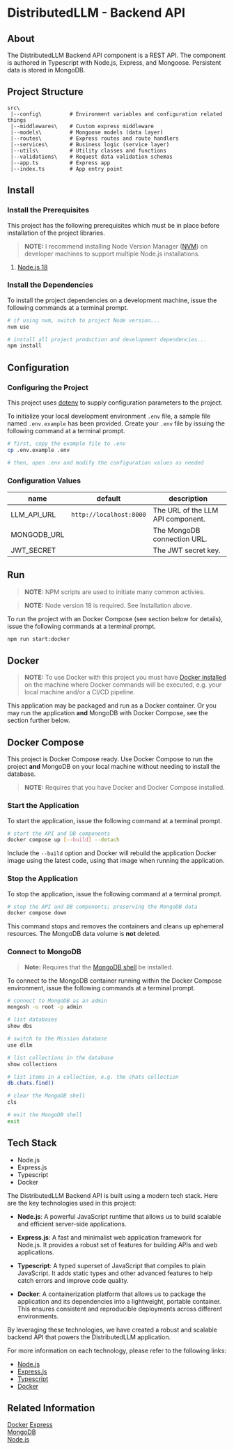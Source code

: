 # DistributedLLM - Backend API

## About

The DistributedLLM Backend API component is a REST API. The component is authored in Typescript with Node.js, Express, and Mongoose. Persistent data is stored in MongoDB.

## Project Structure

```
src\
 |--config\         # Environment variables and configuration related things
 |--middlewares\    # Custom express middleware
 |--models\         # Mongoose models (data layer)
 |--routes\         # Express routes and route handlers
 |--services\       # Business logic (service layer)
 |--utils\          # Utility classes and functions
 |--validations\    # Request data validation schemas
 |--app.ts          # Express app
 |--index.ts        # App entry point
```

## Install

### Install the Prerequisites

This project has the following prerequisites which must be in place before installation of the project libraries.

> **NOTE:** I recommend installing Node Version Manager ([NVM](https://github.com/nvm-sh/nvm)) on developer machines to support multiple Node.js installations.

1. [Node.js 18](https://nodejs.org/en/download/)

### Install the Dependencies

To install the project dependencies on a development machine, issue the following commands at a terminal prompt.

```bash
# if using nvm, switch to project Node version...
nvm use

# install all project production and development dependencies...
npm install
```

## Configuration

### Configuring the Project

This project uses [dotenv](https://www.npmjs.com/package/dotenv) to supply configuration parameters to the project.

To initialize your local development environment `.env` file, a sample file named `.env.example` has been provided. Create your `.env` file by issuing the following command at a terminal prompt.

```bash
# first, copy the example file to .env
cp .env.example .env

# then, open .env and modify the configuration values as needed
```

### Configuration Values

| name                                  | default                                                                         | description                                                                                                                                        |
| ------------------------------------- | ------------------------------------------------------------------------------- | -------------------------------------------------------------------------------------------------------------------------------------------------- |
| LLM_API_URL                              | `http://localhost:8000`                                                         | The URL of the LLM API component.                                                                                              |
| MONGODB_URL                           |                                                                                 | The MongoDB connection URL.                                                                    
| JWT_SECRET                           |                                                                                 | The JWT secret key.                                                                    

## Run

> **NOTE:** NPM scripts are used to initiate many common activies.

> **NOTE:** Node version 18 is required. See Installation above.

To run the project with an Docker Compose (see section below for details), issue the following commands at a terminal prompt.

```bash
npm run start:docker
```

## Docker

> **NOTE:** To use Docker with this project you must have [Docker installed](https://docs.docker.com/get-docker/) on the machine where Docker commands will be executed, e.g. your local machine and/or a CI/CD pipeline.

This application may be packaged and run as a Docker container. Or you may run the application **and** MongoDB with Docker Compose, see the section further below.

## Docker Compose

This project is Docker Compose ready. Use Docker Compose to run the project **and** MongoDB on your local machine without needing to install the database.

> **NOTE:** Requires that you have Docker and Docker Compose installed.

### Start the Application

To start the application, issue the following command at a terminal prompt.

```bash
# start the API and DB components
docker compose up [--build] --detach
```

Include the `--build` option and Docker will rebuild the application Docker image using the latest code, using that image when running the application.

### Stop the Application

To stop the application, issue the following command at a terminal prompt.

```bash
# stop the API and DB components; preserving the MongoDB data
docker compose down
```

This command stops and removes the containers and cleans up ephemeral resources. The MongoDB data volume is **not** deleted.

### Connect to MongoDB

> **Note:** Requires that the [MongoDB shell](https://www.mongodb.com/docs/mongodb-shell/install/) be installed.

To connect to the MongoDB container running within the Docker Compose environment, issue the following commands at a terminal prompt.

```bash
# connect to MongoDB as an admin
mongosh -u root -p admin

# list databases
show dbs

# switch to the Mission database
use dllm

# list collections in the database
show collections

# list items in a collection, e.g. the chats collection
db.chats.find()

# clear the MongoDB shell
cls

# exit the MongoDB shell
exit
```

## Tech Stack

- Node.js
- Express.js
- Typescript
- Docker

The DistributedLLM Backend API is built using a modern tech stack. Here are the key technologies used in this project:

- **Node.js**: A powerful JavaScript runtime that allows us to build scalable and efficient server-side applications.

- **Express.js**: A fast and minimalist web application framework for Node.js. It provides a robust set of features for building APIs and web applications.

- **Typescript**: A typed superset of JavaScript that compiles to plain JavaScript. It adds static types and other advanced features to help catch errors and improve code quality.

- **Docker**: A containerization platform that allows us to package the application and its dependencies into a lightweight, portable container. This ensures consistent and reproducible deployments across different environments.

By leveraging these technologies, we have created a robust and scalable backend API that powers the DistributedLLM application.

For more information on each technology, please refer to the following links:

- [Node.js](https://nodejs.org/en/download/)
- [Express.js](https://expressjs.com/)
- [Typescript](https://www.typescriptlang.org/)
- [Docker](https://docs.docker.com/get-docker/)



## Related Information

[Docker](docker)
[Express](express)  
[MongoDB](mongo)  
[Node.js](node)  

[docker]: https://docs.docker.com/get-docker/ 'Install Docker'
[express]: https://expressjs.com/ 'Express'
[mongo]: https://www.mongodb.com/ 'MongoDB'
[node]: https://nodejs.org/en/download/ 'Install Node.js'
